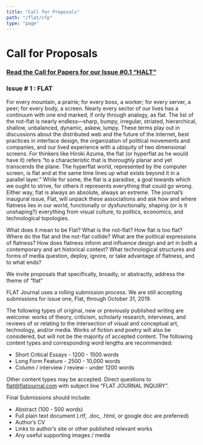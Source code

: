 ```yaml
---
title: "Call for Proposals"
path: "/flat/cfp"
type: "page"
---
```


# Call for Proposals

### [Read the Call for Papers for our Issue #0.1 “HALT”](https://flatjournal.com/cfp)


### Issue # 1 : FLAT
For every mountain, a prairie; for every boss, a worker; for every server, a peer; for every body, a screen. Nearly every sector of our lives has a continuum with one end marked, if only through analogy, as flat. The list of the not-flat is nearly endless—sharp, bumpy, irregular, striated, hierarchical, shallow, unbalanced, dynamic, askew, lumpy. These terms play out in discussions about the distributed web and the future of the internet, best practices in interface design, the organization of political movements and companies, and our lived experience with a ubiquity of two dimensional screens. For thinkers like Hiroki Azuma, the flat (or hyperflat as he would have it) refers “to a characteristic that is thoroughly planar and yet transcends the plane. The hyperflat world, represented by the computer screen, is flat and at the same time lines up what exists beyond it in a parallel layer.” While for some, the flat is a paradise, a goal towards which we ought to strive, for others it represents everything that could go wrong. Either way, flat is always an absolute, always an extreme. The journal’s inaugural issue, Flat, will unpack these associations and ask how and where flatness lies in our world, functionally or dysfunctionally, shaping (or is it unshaping?) everything from visual culture, to politics, economics, and technological topologies.

What does it mean to be Flat? What is the not-flat? How flat is too flat? Where do the flat and the not-flat collide? What are the political expressions of flatness? How does flatness inform and influence design and art in both a contemporary and art historical context? What technological structures and forms of media question, deploy, ignore, or take advantage of flatness, and to what ends?

We invite proposals that specifically, broadly, or abstractly, address the theme of “flat”

FLAT Journal uses a rolling submission process. We are still accepting submissions for issue one, Flat, through October 31, 2019.

The following types of original, new or previously published writing are welcome: works of theory, criticism, scholarly research, interviews, and reviews of or relating to the intersection of visual and conceptual art, technology, and/or media. Works of fiction and poetry will also be considered, but will not be the majority of accepted content. The following content types and corresponding word lengths are recommended:

* Short Critical Essays - 1200 - 1500 words
* Long Form Feature - 2500 - 10,000 words
* Column / interview / review - under 1200 words

Other content types may be accepted. Direct questions to [flat@flatjournal.com](mailto:flat@flatjournal.com) with subject line “FLAT JOURNAL INQUIRY”.

Final Submissions should include:

* Abstract (100 - 500 words)
* Full plain text document (.rtf, .doc, .html, or google doc are preferred)
* Author’s CV
* Links to author’s site or other published relevant works
* Any useful supporting images / media

